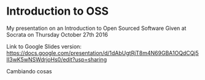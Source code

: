 # Introduction to OSS

My presentation on an Introduction to Open Sourced Software
Given at Socrata on Thursday October 27th 2016

Link to Google Slides version: https://docs.google.com/presentation/d/1dAbUgtRjT8m4N69GBA1OQdCQj5II3wK5wNSWdrjoHs0/edit?usp=sharing

Cambiando cosas
